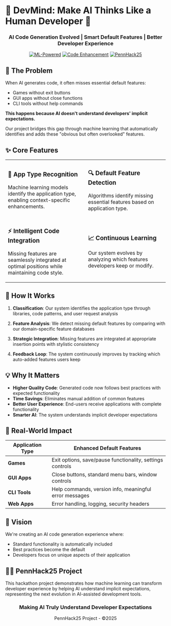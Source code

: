 # 🧠 DevMind: Make AI Thinks Like a Human Developer 🧠

<div align="center">

### AI Code Generation Evolved | Smart Default Features | Better Developer Experience

[![ML-Powered](https://img.shields.io/badge/ML_Powered-FF6B6B?style=for-the-badge)](https://github.com/yourusername/warp-enhancement)
[![Code Enhancement](https://img.shields.io/badge/Code_Enhancement-4ECDC4?style=for-the-badge)](https://github.com/yourusername/warp-enhancement)
[![PennHack25](https://img.shields.io/badge/PennHack25-FFE66D?style=for-the-badge)](https://github.com/yourusername/warp-enhancement)

</div>

## 🚀 The Problem

When AI generates code, it often misses essential default features:
- Games without exit buttons
- GUI apps without close functions
- CLI tools without help commands

**This happens because AI doesn't understand developers' implicit expectations.**

Our project bridges this gap through machine learning that automatically identifies and adds these "obvious but often overlooked" features.

## ✨ Core Features

<table>
  <tr>
    <td width="50%">
      <h3>🧠 App Type Recognition</h3>
      <p>Machine learning models identify the application type, enabling context-specific enhancements.</p>
    </td>
    <td width="50%">
      <h3>🔍 Default Feature Detection</h3>
      <p>Algorithms identify missing essential features based on application type.</p>
    </td>
  </tr>
  <tr>
    <td width="50%">
      <h3>⚡ Intelligent Code Integration</h3>
      <p>Missing features are seamlessly integrated at optimal positions while maintaining code style.</p>
    </td>
    <td width="50%">
      <h3>📈 Continuous Learning</h3>
      <p>Our system evolves by analyzing which features developers keep or modify.</p>
    </td>
  </tr>
</table>

## 🔬 How It Works

1. **Classification**: Our system identifies the application type through libraries, code patterns, and user request analysis

2. **Feature Analysis**: We detect missing default features by comparing with our domain-specific feature databases

3. **Strategic Integration**: Missing features are integrated at appropriate insertion points with stylistic consistency

4. **Feedback Loop**: The system continuously improves by tracking which auto-added features users keep

## 💡 Why It Matters

- **Higher Quality Code**: Generated code now follows best practices with expected functionality
- **Time Savings**: Eliminates manual addition of common features
- **Better User Experience**: End-users receive applications with complete functionality
- **Smarter AI**: The system understands implicit developer expectations

## 🎯 Real-World Impact

| Application Type | Enhanced Default Features |
|------------------|---------------------------|
| **Games** | Exit options, save/pause functionality, settings controls |
| **GUI Apps** | Close buttons, standard menu bars, window controls |
| **CLI Tools** | Help commands, version info, meaningful error messages |
| **Web Apps** | Error handling, logging, security headers |

## 🔮 Vision

We're creating an AI code generation experience where:
- Standard functionality is automatically included
- Best practices become the default
- Developers focus on unique aspects of their application

## 👨‍💻 PennHack25 Project

This hackathon project demonstrates how machine learning can transform developer experience by helping AI understand implicit expectations, representing the next evolution in AI-assisted development tools.

<div align="center">
  <h3>Making AI Truly Understand Developer Expectations</h3>
  <p>PennHack25 Project - ©2025</p>
</div>
